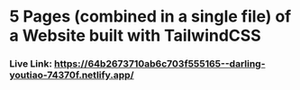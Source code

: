 # 5 Pages (combined in a single file) of a Website built with TailwindCSS
### Live Link: https://64b2673710ab6c703f555165--darling-youtiao-74370f.netlify.app/
